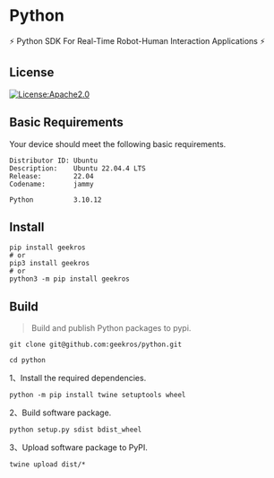 # Python

⚡ Python SDK For Real-Time Robot-Human Interaction Applications ⚡

## License

[![License:Apache2.0](https://img.shields.io/badge/License-Apache2.0-yellow.svg)](https://opensource.org/licenses/Apache2.0)

## Basic Requirements

Your device should meet the following basic requirements.

```shell
Distributor ID: Ubuntu
Description:    Ubuntu 22.04.4 LTS
Release:        22.04
Codename:       jammy

Python          3.10.12
```

## Install

```shell
pip install geekros
# or
pip3 install geekros
# or
python3 -m pip install geekros
```

## Build

> Build and publish Python packages to pypi.

```shell
git clone git@github.com:geekros/python.git
```

```shell
cd python
```

1、Install the required dependencies.

```shell
python -m pip install twine setuptools wheel
```

2、Build software package.

```shell
python setup.py sdist bdist_wheel
```

3、Upload software package to PyPI.

```shell
twine upload dist/*
```